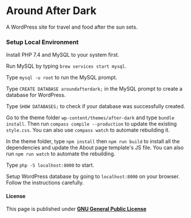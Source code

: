 Around After Dark
==========

A WordPress site for travel and food after the sun sets.

### Setup Local Environment
Install PHP 7.4 and MySQL to your system first.

Run MySQL by typing `brew services start mysql`.

Type `mysql -u root` to run the MySQL prompt.

Type `CREATE DATABASE aroundafterdark;` in the MySQL prompt to create a database for WordPress.

Type `SHOW DATABASES;` to check if your database was successfully created.

Go to the theme folder `wp-content/themes/after-dark` and type `bundle install`. Then run `compass compile --production` to update the existing `style.css`. You can also use `compass watch` to automate rebuilding it.

In the theme folder, type `npm install` then `npm run build` to install all the dependencies and update the About page template's JS file. You can also run `npm run watch` to automate the rebuilding.

Type `php -S localhost:8000` to start.

Setup WordPress database by going to `localhost:8000` on your browser. Follow the instructions carefully.

#### License
This page is published under [**GNU General Public License**](/LICENSE)
